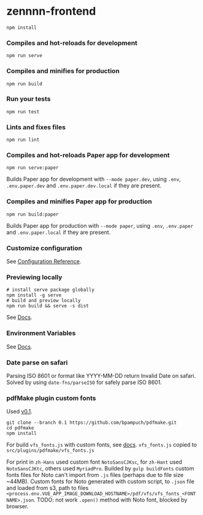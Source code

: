 # zennnn-frontend

```
npm install
```

### Compiles and hot-reloads for development
```
npm run serve
```

### Compiles and minifies for production
```
npm run build
```

### Run your tests
```
npm run test
```

### Lints and fixes files
```
npm run lint
```

### Compiles and hot-reloads Paper app for development
```
npm run serve:paper
```
Builds Paper app for development with `--mode paper.dev`, using `.env`, `.env.paper.dev` and `.env.paper.dev.local` if they are present.

### Compiles and minifies Paper app for production
```
npm run build:paper
```
Builds Paper app for production with `--mode paper`, using `.env`, `.env.paper` and `.env.paper.local` if they are present.

### Customize configuration
See [Configuration Reference](https://cli.vuejs.org/config/).

### Previewing locally
```
# install serve package globally
npm install -g serve
# build and preview locally
npm run build && serve -s dist
```
See [Docs](https://cli.vuejs.org/guide/deployment.html#previewing-locally).

### Environment Variables
See [Docs](https://cli.vuejs.org/guide/mode-and-env.html).

### Date parse on safari
Parsing ISO 8601 or format like YYYY-MM-DD return Invalid Date on safari. Solved by using `date-fns/parseISO` for safely parse ISO 8601.

### pdfMake plugin custom fonts
Used [v0.1](https://github.com/bpampuch/pdfmake/tree/0.1).
```
git clone --branch 0.1 https://github.com/bpampuch/pdfmake.git
cd pdfmake
npm install
```
For build `vfs_fonts.js` with custom fonts, see [docs](https://pdfmake.github.io/docs/fonts/custom-fonts-client-side/).
`vfs_fonts.js` copied to `src/plugins/pdfmake/vfs_fonts.js`

For print in `zh-Hans` used custom font `NotoSansCJKsc`, for `zh-Hant` used `NotoSansCJKtc`, others used `MyriadPro`.
Builded by `gulp buildFonts` custom fonts files for Noto can't import from `.js` files (perhaps due to file size ~44MB). Custom fonts for Noto generated with custom script, to `.json` file and loaded from s3, path to files `<process.env.VUE_APP_IMAGE_DOWNLOAD_HOSTNAME>/pdf/vfs/vfs_fonts_<FONT NAME>.json`.
TODO: not work `.open()` method with Noto font, blocked by browser.
